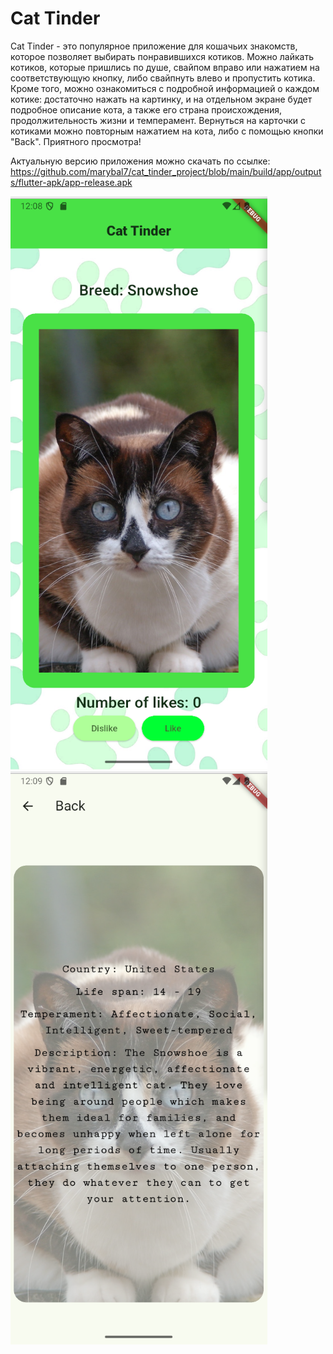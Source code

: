 # Cat Tinder

Cat Tinder - это популярное приложение для кошачьих знакомств, которое позволяет выбирать понравившихся котиков. Можно лайкать котиков, которые пришлись по душе, свайпом вправо или нажатием на соответствующую кнопку, либо свайпнуть влево и пропустить котика. Кроме того, можно ознакомиться с подробной информацией о каждом котике: достаточно нажать на картинку, и на отдельном экране будет подробное описание кота, а также его страна происхождения, продолжительность жизни и темперамент. Вернуться на карточки с котиками можно повторным нажатием на кота, либо с помощью кнопки "Back". Приятного просмотра!

Актуальную версию приложения можно скачать по ссылке: https://github.com/marybal7/cat_tinder_project/blob/main/build/app/outputs/flutter-apk/app-release.apk

![Page with cat cards](https://github.com/marybal7/cat_tinder_project/blob/main/demo_images/cat_tinder_demo.png)
![Page with cat info](https://github.com/marybal7/cat_tinder_project/blob/main/demo_images/cat_tinder_demo_info.png)
